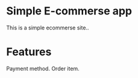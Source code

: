 # Simple E-commerse app

This is a simple ecommerse site..

# Features
Payment method.
Order item.

